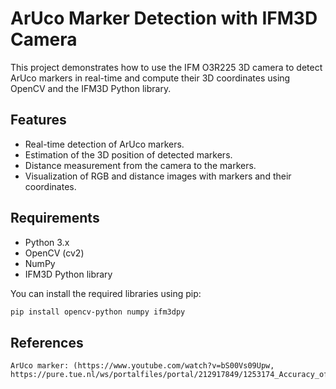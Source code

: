 # ArUco Marker Detection with IFM3D Camera

This project demonstrates how to use the IFM O3R225 3D camera to detect ArUco markers in real-time and compute their 3D coordinates using OpenCV and the IFM3D Python library.

## Features

- Real-time detection of ArUco markers.
- Estimation of the 3D position of detected markers.
- Distance measurement from the camera to the markers.
- Visualization of RGB and distance images with markers and their coordinates.

## Requirements

- Python 3.x
- OpenCV (cv2)
- NumPy
- IFM3D Python library

You can install the required libraries using pip:

```bash
pip install opencv-python numpy ifm3dpy
```
## References

    ArUco marker: (https://www.youtube.com/watch?v=bS00Vs09Upw, https://pure.tue.nl/ws/portalfiles/portal/212917849/1253174_Accuracy_of_Single_Camera_Pose_Estimation.pdf)
